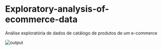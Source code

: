 # Exploratory-analysis-of-ecommerce-data
Análise exploratória de dados de catálogo de produtos de um e-commerce


![output](https://github.com/Araldi42/Exploratory-analysis-of-ecommerce-data/assets/93194282/d39d1361-3907-4c7a-b87b-001802dabf37)
